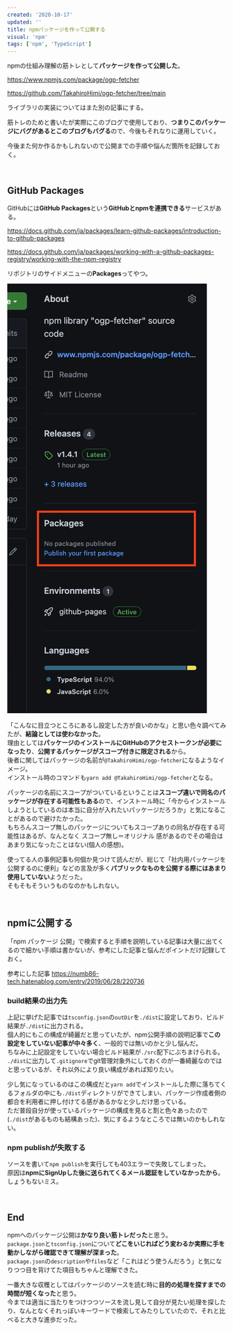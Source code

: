 ```yaml
---
created: '2020-10-17'
updated: ''
title: npmパッケージを作って公開する
visual: 'npm'
tags: ['npm', 'TypeScript']
---
```


npmの仕組み理解の筋トレとして**パッケージを作って公開した**。

<https://www.npmjs.com/package/ogp-fetcher>

<https://github.com/TakahiroHimi/ogp-fetcher/tree/main>  

ライブラリの実装についてはまた別の記事にする。  

筋トレのためと書いたが実際にこのブログで使用しており、**つまりこのパッケージにバグがあるとこのブログもバグる**ので、今後もそれなりに運用していく。  

今後また何か作るかもしれないので公開までの手順や悩んだ箇所を記録しておく。  

&nbsp;

## GitHub Packages
GitHubには**GitHub Packages**という**GitHubとnpmを連携できる**サービスがある。  

<https://docs.github.com/ja/packages/learn-github-packages/introduction-to-github-packages>  

<https://docs.github.com/ja/packages/working-with-a-github-packages-registry/working-with-the-npm-registry>  

リポジトリのサイドメニューの**Packages**ってやつ。  

![GitHubPackages](https://raw.githubusercontent.com/TakahiroHimi/blog.owlcode.net/main/src/posts/20211017-npm-publish/githubPackages.png)  

「こんなに目立つところにあるし設定した方が良いのかな」と思い色々調べてみたが、**結論としては使わなかった**。  
理由としては**パッケージのインストールにGitHubのアクセストークンが必要になったり**、**公開するパッケージがスコープ付きに限定される**から。  
後者に関してはパッケージの名前が`@TakahiroHimi/ogp-fetcher`になるようなイメージ。  
インストール時のコマンドも`yarn add @TakahiroHimi/ogp-fetcher`となる。  

パッケージの名前にスコープがついているということは**スコープ違いで同名のパッケージが存在する可能性もある**ので、インストール時に「今からインストールしようとしているのは本当に自分が入れたいパッケージだろうか」と気になることがあるので避けたかった。  
もちろんスコープ無しのパッケージについてもスコープありの同名が存在する可能性はあるが、なんとなく スコープ無し＝オリジナル 感があるのでその場合はあまり気になったことはない(個人の感想)。  

使ってる人の事例記事も何個か見つけて読んだが、総じて「社内用パッケージを公開するのに便利」などの言及が多く**パブリックなものを公開する際にはあまり使用していない**ようだった。  
そもそもそういうものなのかもしれない。  

&nbsp;

## npmに公開する  
「npm パッケージ 公開」で検索すると手順を説明している記事は大量に出てくるので細かい手順は書かないが、参考にした記事と悩んだポイントだけ記録しておく。  

参考にした記事
<https://numb86-tech.hatenablog.com/entry/2019/06/28/220736>


### build結果の出力先  
上記に挙げた記事では`tsconfig.json`の`outDir`を`./dist`に設定しており、ビルド結果が`./dist`に出力される。  
個人的にもこの構成が綺麗だと思っていたが、npm公開手順の説明記事で**この設定をしていない記事が中々多く**、一般的では無いのかと少し悩んだ。  
ちなみに上記設定をしていない場合ビルド結果が`./src`配下にぶちまけられる。  
`./dist`に出力して`.gitignore`でgit管理対象外にしておくのが一番綺麗なのではと思っているが、それ以外により良い構成があれば知りたい。  

少し気になっているのはこの構成だと`yarn add`でインストールした際に落ちてくるフォルダの中にも`./dist`ディレクトリができてしまい、パッケージ作成者側の都合を利用者に押し付けてる感があるかなと少しだけ思っている。  
ただ普段自分が使っているパッケージの構成を見ると割と色々あったので(`./dist`があるものも結構あった)、気にするようなところでは無いのかもしれない。  


### npm publishが失敗する
ソースを書いて`npm publish`を実行しても403エラーで失敗してしまった。  
原因は**npmにSignUpした後に送られてくるメール認証をしていなかったから**。  
しょうもないミス。  

&nbsp;

## End

npmへのパッケージ公開は**かなり良い筋トレだった**と思う。  
`package.json`と`tsconfig.json`について**どこをいじればどう変わるか実際に手を動かしながら確認できて理解が深まった**。  
`package.json`の`description`や`files`など「これはどう使うんだろう」と気になりつつ目を背けてた項目もちゃんと理解できた。  

一番大きな収穫としてはパッケージのソースを読む時に**目的の処理を探すまでの時間が短くなった**と思う。  
今までは適当に当たりをつけつつソースを流し見して自分が見たい処理を探したり、なんとなくそれっぽいキーワードで検索してみたりしていたので、それと比べると大きな進歩だった。  

